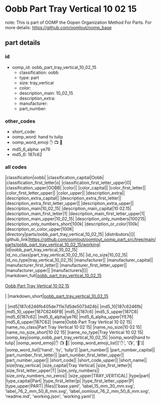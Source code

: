 # Oobb Part Tray Vertical 10 02 15  

note: This is part of OOMP the Oopen Organization Method For Parts. For more details: https://github.com/oomlout/oomp_base

##  part details





### id
* oomp_id: oobb_part_tray_vertical_10_02_15
  * classification: oobb
  * type: part
  * size: tray_vertical
  * color: 
  * description_main: 10_02_15
  * description_extra: 
  * manufacturer: 
  * part_number: 

### other_codes
* short_code: 
* oomp_word: hand tv tulip
* oomp_word_emoji :hand: :tv: :tulip:
* md5_6_alpha: ye76
* md5_6: 187c62

### all codes 
|classification|oobb|
|classification_capital|Oobb|
|classification_first_letter|o|
|classification_first_letter_upper|O|
|classification_upper|OOBB|
|color||
|color_capital||
|color_first_letter||
|color_first_letter_upper||
|color_upper||
|description_extra||
|description_extra_capital||
|description_extra_first_letter||
|description_extra_first_letter_upper||
|description_extra_upper||
|description_main|10_02_15|
|description_main_capital|10 02.15|
|description_main_first_letter|1|
|description_main_first_letter_upper|1|
|description_main_upper|10_02_15|
|description_only_numbers|100215|
|description_only_numbers_short|100k|
|description_or_color|100k|
|description_or_color_upper|100K|
|directory|parts/oobb_part_tray_vertical_10_02_15|
|distributors|[]|
|github_link|https://github.com/oomlout/oomlout_oomp_part_src/tree/main/parts/oobb_part_tray_vertical_10_02_15/working|
|id|oobb_part_tray_vertical_10_02_15|
|id_no_class|part_tray_vertical_10_02_15|
|id_no_size|10_02_15|
|id_no_type|tray_vertical_10_02_15|
|manufacturer||
|manufacturer_capital||
|manufacturer_first_letter||
|manufacturer_first_letter_upper||
|manufacturer_upper||
|manufacturers|[]|
|markdown_full|[oobb_part_tray_vertical_10_02_15](https://github.com/oomlout/oomlout_oomp_part_src/tree/main/parts/oobb_part_tray_vertical_10_02_15/working)<br>[](https://github.com/oomlout/oomlout_oomp_part_src/tree/main/parts/oobb_part_tray_vertical_10_02_15/working)<br>[Oobb Part Tray Vertical 10 02 15](https://github.com/oomlout/oomlout_oomp_part_src/tree/main/parts/oobb_part_tray_vertical_10_02_15/working)<br><br>|
|markdown_short|[oobb_part_tray_vertical_10_02_15](https://github.com/oomlout/oomlout_oomp_part_src/tree/main/parts/oobb_part_tray_vertical_10_02_15/working)<br><br>|
|md5|187c6246fb405de711e7d5de5073d24b|
|md5_10|187c6246fb|
|md5_10_upper|187C6246FB|
|md5_5|187c6|
|md5_5_upper|187C6|
|md5_6|187c62|
|md5_6_alpha|ye76|
|md5_6_alpha_upper|YE76|
|md5_6_upper|187C62|
|name|Oobb Part Tray Vertical 10 02 15|
|name_no_class|Part Tray Vertical 10 02 15|
|name_no_size|10 02 15|
|name_no_size_short|10 02 15|
|name_no_type|Tray Vertical 10 02 15|
|oomp_key|oomp_oobb_part_tray_vertical_10_02_15|
|oomp_word|hand tv tulip|
|oomp_word_emoji|:hand: :tv: :tulip:|
|oomp_word_emoji_list|[':hand:', ':tv:', ':tulip:']|
|oomp_word_list|['hand', 'tv', 'tulip']|
|part_number||
|part_number_capital||
|part_number_first_letter||
|part_number_first_letter_upper||
|part_number_upper||
|short_code||
|short_code_upper||
|short_name||
|size|tray_vertical|
|size_capital|Tray Vertical|
|size_first_letter|t|
|size_first_letter_upper|T|
|size_only_numbers||
|size_only_numbers_no_zeros||
|size_upper|TRAY_VERTICAL|
|type|part|
|type_capital|Part|
|type_first_letter|p|
|type_first_letter_upper|P|
|type_upper|PART|
|files|['base.yaml', 'label_15_mm_30_mm.svg', 'label_76_2_mm_50_8_mm.svg', 'label_oomlout_76_2_mm_50_8_mm.svg', 'readme.md', 'working.json', 'working.yaml']|
